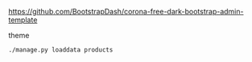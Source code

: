 https://github.com/BootstrapDash/corona-free-dark-bootstrap-admin-template

theme



    ./manage.py loaddata products